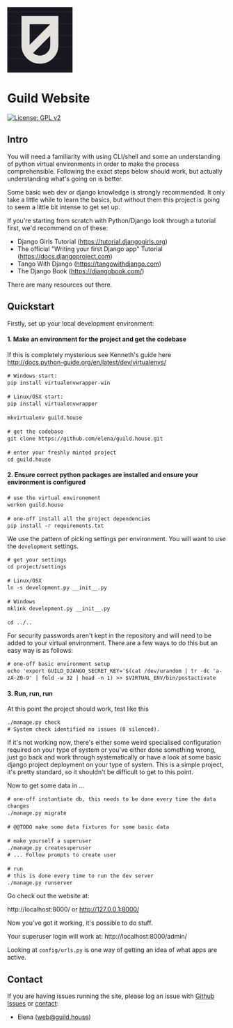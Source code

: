 <img src="static/sheild-.png" width="150" height="150">

Guild Website
=======

[![License: GPL v2](https://img.shields.io/badge/License-GPL%20v2-blue.svg)](https://www.gnu.org/licenses/gpl-3.0)



Intro
-------


You will need a familiarity with using CLI/shell and some an understanding of python virtual environments in order to make the process comprehensible. Following the exact steps below should work, but actually understanding what's going on is better.

Some basic web dev or django knowledge is strongly recommended. It only take a little while to learn the basics, but without them this project is going to seem a little bit intense to get set up.

If you're starting from scratch with Python/Django look through a tutorial first, we'd recommend on of these:

* Django Girls Tutorial (https://tutorial.djangogirls.org)
* The official "Writing your first Django app" Tutorial (https://docs.djangoproject.com)
* Tango With Django (https://tangowithdjango.com)
* The Django Book (https://djangobook.com/)

There are many resources out there.

Quickstart
--------------

Firstly, set up your local development environment:

#### 1. Make an environment for the project and get the codebase

If this is completely mysterious see Kenneth's guide here http://docs.python-guide.org/en/latest/dev/virtualenvs/

    # Windows start:
    pip install virtualenvwrapper-win

    # Linux/OSX start:
    pip install virtualenvwrapper

    mkvirtualenv guild.house
    
    # get the codebase
    git clone https://github.com/elena/guild.house.git

    # enter your freshly minted project
    cd guild.house


#### 2. Ensure correct python packages are installed and ensure your environment is configured 


    # use the virtual environement
    workon guild.house

    # one-off install all the project dependencies
    pip install -r requirements.txt

We use the pattern of picking settings per environment. You will want to use the `development` settings.


    # get your settings
    cd project/settings
    
    # Linux/OSX
    ln -s development.py __init__.py
    
    # Windows
    mklink development.py __init__.py
    
    cd ../..


For security passwords aren't kept in the repository and will need to be added to your virtual environment. There are a few ways to do this but an easy way is as follows:


    # one-off basic environment setup
    echo 'export GUILD_DJANGO_SECRET_KEY='$(cat /dev/urandom | tr -dc 'a-zA-Z0-9' | fold -w 32 | head -n 1) >> $VIRTUAL_ENV/bin/postactivate



#### 3. Run, run, run

At this point the project should work, test like this

    ./manage.py check
    # System check identified no issues (0 silenced).


If it's not working now, there's either some weird specialised configuration required on your type of system or you've either done something wrong, just go back and work through systematically or have a look at some basic django project deployment on your type of system. This is a simple project, it's pretty standard, so it shouldn't be difficult to get to this point.

Now to get some data in ...


    # one-off instantiate db, this needs to be done every time the data changes
    ./manage.py migrate

    # @@TODO make some data fixtures for some basic data

    # make yourself a superuser
    ./manage.py createsuperuser
    # ... Follow prompts to create user

    # run
    # this is done every time to run the dev server
    ./manage.py runserver


Go check out the website at:

http://localhost:8000/ or http://127.0.0.1:8000/

Now you've got it working, it's possible to do stuff.

Your superuser login will work at: http://localhost:8000/admin/

Looking at `config/urls.py` is one way of getting an idea of what apps are active.

Contact
----------


If you are having issues running the site, please log an issue with [Github Issues](https://github.com/elena/guild.house/issues) or [contact](mailto:web@guild.house):
  * Elena ([web@guild.house](mailto:web@guild.house))
